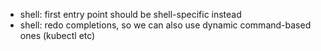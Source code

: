   * shell: first entry point should be shell-specific instead
  * shell: redo completions, so we can also use dynamic command-based ones
    (kubectl etc)
